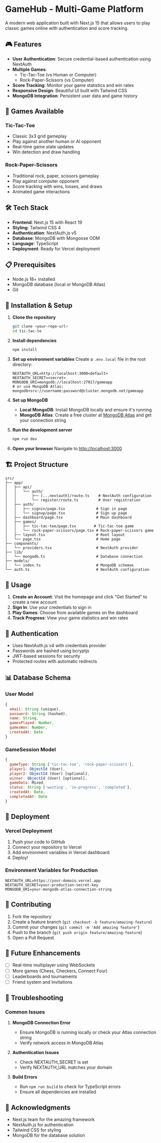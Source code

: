# GameHub - Multi-Game Platform

A modern web application built with Next.js 15 that allows users to play classic games online with authentication and score tracking.

## 🎮 Features

- **User Authentication**: Secure credential-based authentication using NextAuth
- **Multiple Games**:
  - Tic-Tac-Toe (vs Human or Computer)
  - Rock-Paper-Scissors (vs Computer)
- **Score Tracking**: Monitor your game statistics and win rates
- **Responsive Design**: Beautiful UI built with Tailwind CSS
- **MongoDB Integration**: Persistent user data and game history

## 🚀 Games Available

### Tic-Tac-Toe

- Classic 3x3 grid gameplay
- Play against another human or AI opponent
- Real-time game state updates
- Win detection and draw handling

### Rock-Paper-Scissors

- Traditional rock, paper, scissors gameplay
- Play against computer opponent
- Score tracking with wins, losses, and draws
- Animated game interactions

## 🛠️ Tech Stack

- **Frontend**: Next.js 15 with React 19
- **Styling**: Tailwind CSS 4
- **Authentication**: NextAuth.js v5
- **Database**: MongoDB with Mongoose ODM
- **Language**: TypeScript
- **Deployment**: Ready for Vercel deployment

## 📋 Prerequisites

- Node.js 18+ installed
- MongoDB database (local or MongoDB Atlas)
- Git

## 🔧 Installation & Setup

1. **Clone the repository**

   ```bash
   git clone <your-repo-url>
   cd tic-tac-to
   ```

2. **Install dependencies**

   ```bash
   npm install
   ```

3. **Set up environment variables**
   Create a `.env.local` file in the root directory:

   ```env
   NEXTAUTH_URL=http://localhost:3000<default>
   NEXTAUTH_SECRET=<secret>
   MONGODB_URI=mongodb://localhost:27017/gameapp
   # or use MongoDB Atlas: mongodb+srv://username:password@cluster.mongodb.net/gameapp
   ```

4. **Set up MongoDB**

   - **Local MongoDB**: Install MongoDB locally and ensure it's running
   - **MongoDB Atlas**: Create a free cluster at [MongoDB Atlas](https://www.mongodb.com/atlas) and get your connection string

5. **Run the development server**

   ```bash
   npm run dev
   ```

6. **Open your browser**
   Navigate to [http://localhost:3000](http://localhost:3000)

## 🏗️ Project Structure

```
src/
├── app/
│   ├── api/
│   │   └── auth/
│   │       ├── [...nextauth]/route.ts    # NextAuth configuration
│   │       └── register/route.ts         # User registration
│   ├── auth/
│   │   ├── signin/page.tsx              # Sign in page
│   │   └── signup/page.tsx              # Sign up page
│   ├── dashboard/page.tsx               # Main dashboard
│   ├── games/
│   │   ├── tic-tac-toe/page.tsx        # Tic-tac-toe game
│   │   └── rock-paper-scissors/page.tsx # Rock-paper-scissors game
│   ├── layout.tsx                       # Root layout
│   └── page.tsx                         # Home page
├── components/
│   └── providers.tsx                    # NextAuth provider
├── lib/
│   └── mongodb.ts                       # Database connection
├── models/
│   └── index.ts                         # MongoDB schemas
└── auth.ts                              # NextAuth configuration
```

## 🎯 Usage

1. **Create an Account**: Visit the homepage and click "Get Started" to create a new account
2. **Sign In**: Use your credentials to sign in
3. **Play Games**: Choose from available games on the dashboard
4. **Track Progress**: View your game statistics and win rates

## 🔐 Authentication

- Uses NextAuth.js v4 with credentials provider
- Passwords are hashed using bcryptjs
- JWT-based sessions for security
- Protected routes with automatic redirects

## 📊 Database Schema

### User Model

```javascript
{
  email: String (unique),
  password: String (hashed),
  name: String,
  gamesPlayed: Number,
  gamesWon: Number,
  createdAt: Date
}
```

### GameSession Model

```javascript
{
  gameType: String ['tic-tac-toe', 'rock-paper-scissors'],
  player1: ObjectId (User),
  player2: ObjectId (User) [optional],
  winner: ObjectId (User) [optional],
  gameData: Mixed,
  status: String ['waiting', 'in-progress', 'completed'],
  createdAt: Date,
  completedAt: Date
}
```

## 🚀 Deployment

### Vercel Deployment

1. Push your code to GitHub
2. Connect your repository to Vercel
3. Add environment variables in Vercel dashboard
4. Deploy!

### Environment Variables for Production

```env
NEXTAUTH_URL=https://your-domain.vercel.app
NEXTAUTH_SECRET=your-production-secret-key
MONGODB_URI=your-mongodb-atlas-connection-string
```

## 🤝 Contributing

1. Fork the repository
2. Create a feature branch (`git checkout -b feature/amazing-feature`)
3. Commit your changes (`git commit -m 'Add amazing feature'`)
4. Push to the branch (`git push origin feature/amazing-feature`)
5. Open a Pull Request

## 📝 Future Enhancements

- [ ] Real-time multiplayer using WebSockets
- [ ] More games (Chess, Checkers, Connect Four)
- [ ] Leaderboards and tournaments
- [ ] Friend system and invitations

## 🐛 Troubleshooting

### Common Issues

1. **MongoDB Connection Error**

   - Ensure MongoDB is running locally or check your Atlas connection string
   - Verify network access in MongoDB Atlas

2. **Authentication Issues**

   - Check NEXTAUTH_SECRET is set
   - Verify NEXTAUTH_URL matches your domain

3. **Build Errors**
   - Run `npm run build` to check for TypeScript errors
   - Ensure all dependencies are installed


## 🙏 Acknowledgments

- Next.js team for the amazing framework
- NextAuth.js for authentication
- Tailwind CSS for styling
- MongoDB for the database solution
